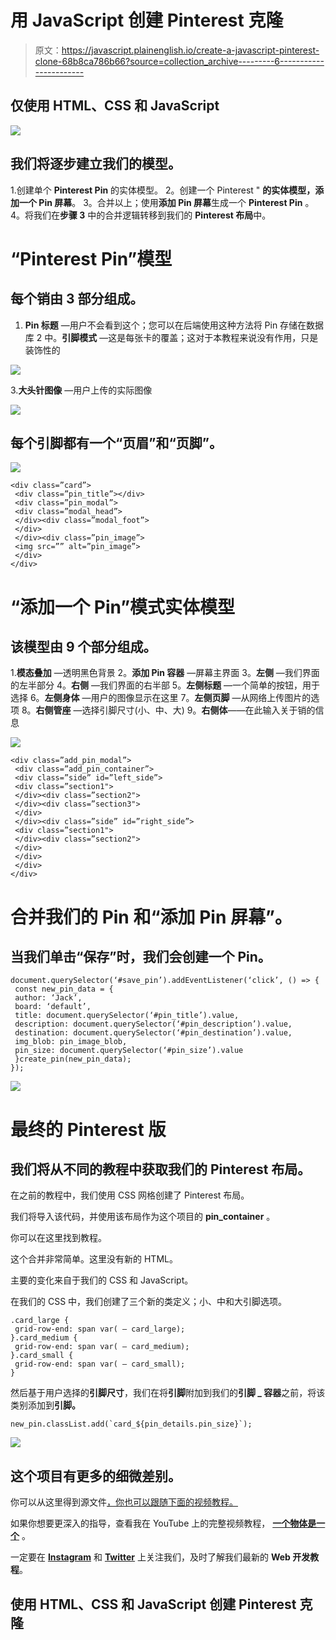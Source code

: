 # 用 JavaScript 创建 Pinterest 克隆

> 原文：<https://javascript.plainenglish.io/create-a-javascript-pinterest-clone-68b8ca786b66?source=collection_archive---------6----------------------->

## 仅使用 HTML、CSS 和 JavaScript

![](img/4c33f1e0e276a992f4539595611a848b.png)

## 我们将逐步建立我们的模型。

1.创建单个 **Pinterest Pin** 的实体模型。
2。创建一个 Pinterest " **的实体模型，添加一个 Pin 屏幕**。
3。合并以上；使用**添加 Pin 屏幕**生成一个 **Pinterest Pin** 。
4。将我们在**步骤 3** 中的合并逻辑转移到我们的 **Pinterest 布局**中。

# “Pinterest Pin”模型

## 每个销由 3 部分组成。

1. **Pin 标题** —用户不会看到这个；您可以在后端使用这种方法将 Pin 存储在数据库
2 中。**引脚模式** —这是每张卡的覆盖；这对于本教程来说没有作用，只是装饰性的

![](img/d652e3bc922fd15c1dbdb03a136d2e90.png)

3.**大头针图像** —用户上传的实际图像

![](img/81a7349e97a84808693fa71ef3101e8b.png)

## 每个引脚都有一个“页眉”和“页脚”。

![](img/607b614baa7d18014e93fea87d0761a7.png)

```
<div class=”card”>
 <div class=”pin_title”></div>
 <div class=”pin_modal”>
 <div class=”modal_head”>
 </div><div class=”modal_foot”>
 </div>
 </div><div class=”pin_image”>
 <img src=”” alt=”pin_image”>
 </div>
</div>
```

# “添加一个 Pin”模式实体模型

## 该模型由 9 个部分组成。

1.**模态叠加** —透明黑色背景
2。**添加 Pin 容器** —屏幕主界面
3。**左侧** —我们界面的左半部分
4。**右侧** —我们界面的右半部
5。**左侧标题** —一个简单的按钮，用于选择
6。**左侧身体** —用户的图像显示在这里
7。**左侧页脚** —从网络上传图片的选项
8。**右侧管座** —选择引脚尺寸(小、中、大)
9。**右侧体**——在此输入关于销的信息

![](img/f130506db45475238602a1b8df07370d.png)

```
<div class=”add_pin_modal”>
 <div class=”add_pin_container”>
 <div class=”side” id=”left_side”>
 <div class=”section1">
 </div><div class=”section2">
 </div><div class=”section3">
 </div>
 </div><div class=”side” id=”right_side”>
 <div class=”section1">
 </div><div class=”section2">
 </div>
 </div>
 </div>
</div>
```

# 合并我们的 Pin 和“添加 Pin 屏幕”。

## 当我们单击“保存”时，我们会创建一个 Pin。

```
document.querySelector(‘#save_pin’).addEventListener(‘click’, () => {
 const new_pin_data = {
 author: ‘Jack’,
 board: ‘default’,
 title: document.querySelector(‘#pin_title’).value,
 description: document.querySelector(‘#pin_description’).value,
 destination: document.querySelector(‘#pin_destination’).value,
 img_blob: pin_image_blob,
 pin_size: document.querySelector(‘#pin_size’).value
 }create_pin(new_pin_data);
});
```

![](img/026dd3d1a7beabfc5f636669efed47ae.png)

# 最终的 Pinterest 版

## 我们将从不同的教程中获取我们的 Pinterest 布局。

在之前的教程中，我们使用 CSS 网格创建了 Pinterest 布局。

我们将导入该代码，并使用该布局作为这个项目的 **pin_container** 。

你可以在这里找到教程。

这个合并非常简单。这里没有新的 HTML。

主要的变化来自于我们的 CSS 和 JavaScript。

在我们的 CSS 中，我们创建了三个新的类定义；小、中和大引脚选项。

```
.card_large {
 grid-row-end: span var( — card_large);
}.card_medium {
 grid-row-end: span var( — card_medium);
}.card_small {
 grid-row-end: span var( — card_small);
}
```

然后基于用户选择的**引脚尺寸**，我们在将**引脚**附加到我们的**引脚 _ 容器**之前，将该类别添加到**引脚。**

```
new_pin.classList.add(`card_${pin_details.pin_size}`);
```

![](img/423bc599b3bf4be9fc3fe3d4cf0d28a0.png)

## 这个项目有更多的细微差别。

你可以从这里得到源文件[，你也可以跟随下面的视频教程。](https://github.com/an-object-is-a/js-pinterest-clone)

如果你想要更深入的指导，查看我在 YouTube 上的完整视频教程， [**一个物体是一个**](https://www.youtube.com/c/anobjectisa) 。

一定要在 [**Instagram**](https://www.instagram.com/an_object_is_a/) 和 [**Twitter**](https://twitter.com/anobjectisa1) 上关注我们，及时了解我们最新的 **Web 开发教程**。

## 使用 HTML、CSS 和 JavaScript 创建 Pinterest 克隆